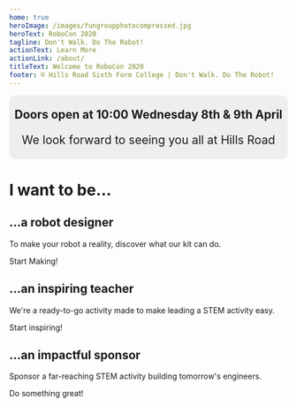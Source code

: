 ```yaml
---
home: true
heroImage: /images/fungroupphotocompressed.jpg
heroText: RoboCon 2020
tagline: Don't Walk. Do The Robot!
actionText: Learn More
actionLink: /about/
titleText: Welcome to RoboCon 2020
footer: © Hills Road Sixth Form College | Don't Walk. Do The Robot!
---
```

<div style="text-align:center; border-style: solid; border-width:1px; border-color: #eee; border-radius: 10px; background-color: #eee; font-size: 21px">
<p>
<strong>Doors open at 10:00 Wednesday 8th & 9th April</strong>
</p>
<p>
  We look forward to seeing you all at Hills Road
</p>
</div>

<h1>I want to be...</h1>

<div class="features">
  <div class="feature">
    <h2>...a robot designer</h2>
    <p>To make your robot a reality, discover what our kit can do.</p>
    <router-link class="feature-button" to="/about/for-students.html">Start Making!</router-link>
  </div>
  <div class="feature">
    <h2>...an inspiring teacher</h2>
    <p>We're a ready-to-go activity made to make leading a STEM activity easy.</p>
    <router-link class="feature-button" to="/about/for-teachers.html">Start inspiring!</router-link>
  </div>
  <div class="feature">
    <h2>...an impactful sponsor</h2>
    <p>Sponsor a far-reaching STEM activity building tomorrow's engineers.</p>
    <router-link class="feature-button" to="/about/for-sponsors.html">Do something great!</router-link>
  </div>
</div>

